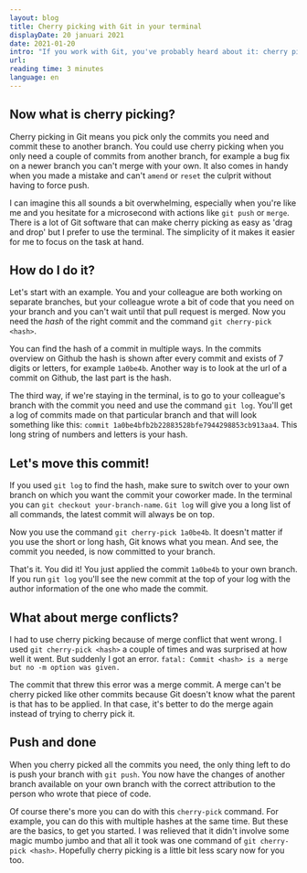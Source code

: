```yaml
---
layout: blog
title: Cherry picking with Git in your terminal
displayDate: 20 januari 2021
date: 2021-01-20
intro: "If you work with Git, you've probably heard about it: cherry picking. I always thought this was some kind of scary tool that was probably really hard, so I never used it. Now thanks to working at home with two babies, I work some odd hours and sometimes I need to figure things out myself. And when I had to cherry pick a pull request because of a merge gone wrong, I just tried it. Now that I feel more confident doing these, I'll help you get started on the basics too."
url:
reading time: 3 minutes
language: en
---
```

## Now what is cherry picking?
Cherry picking in Git means you pick only the commits you need and commit these to another branch. You could use cherry picking when you only need a couple of commits from another branch, for example a bug fix on a newer branch you can't merge with your own. It also comes in handy when you made a mistake and can't `amend` or `reset` the culprit without having to force push.

I can imagine this all sounds a bit overwhelming, especially when you're like me and you hesitate for a microsecond with actions like `git push` or `merge`. There is a lot of Git software that can make cherry picking as easy as 'drag and drop' but I prefer to use the terminal. The simplicity of it makes it easier for me to focus on the task at hand.

## How do I do it?
Let's start with an example. You and your colleague are both working on separate branches, but your colleague wrote a bit of code that you need on your branch and you can't wait until that pull request is merged. Now you need the _hash_ of the right commit and the command `git cherry-pick <hash>`. 

You can find the hash of a commit in multiple ways. In the commits overview on Github the hash is shown after every commit and exists of 7 digits or letters, for example `1a0be4b`. Another way is to look at the url of a commit on Github, the last part is the hash. 

The third way, if we're staying in the terminal, is to go to your colleague's branch with the commit you need and use the command `git log`. You'll get a log of commits made on that particular branch and that will look something like this: `commit 1a0be4bfb2b22883528bfe7944298853cb913aa4`. This long string of numbers and letters is your hash.

## Let's move this commit! 
If you used `git log` to find the hash, make sure to switch over to your own branch on which you want the commit your coworker made. In the terminal you can `git checkout your-branch-name`. `Git log` will give you a long list of all commands, the latest commit will always be on top.

Now you use the command `git cherry-pick 1a0be4b`. It doesn't matter if you use the short or long hash, Git knows what you mean. And see, the commit you needed, is now committed to your branch.

That's it. You did it! You just applied the commit `1a0be4b` to your own branch. If you run `git log` you'll see the new commit at the top of your log with the author information of the one who made the commit.

## What about merge conflicts?
I had to use cherry picking because of merge conflict that went wrong. I used `git cherry-pick <hash>` a couple of times and was surprised at how well it went. But suddenly I got an error. 
`fatal: Commit <hash> is a merge but no -m option was given.`

The commit that threw this error was a merge commit. A merge can't be cherry picked like other commits because Git doesn't know what the parent is that has to be applied. In that case, it's better to do the merge again instead of trying to cherry pick it.

## Push and done
When you cherry picked all the commits you need, the only thing left to do is push your branch with `git push`. You now have the changes of another branch available on your own branch with the correct attribution to the person who wrote that piece of code.

Of course there's more you can do with this `cherry-pick` command. For example, you can do this with multiple hashes at the same time. But these are the basics, to get you started. I was relieved that it didn't involve some magic mumbo jumbo and that all it took was one command of `git cherry-pick <hash>`. Hopefully cherry picking is a little bit less scary now for you too.
